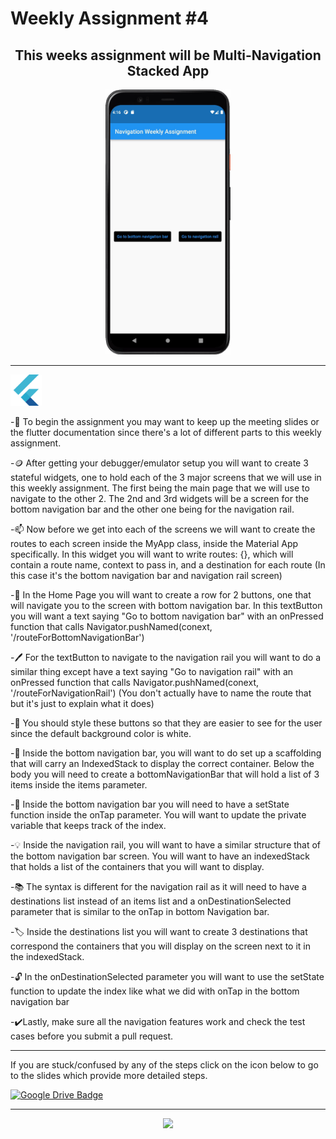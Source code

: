  # Weekly Assignment #4

<div id="header" align="center">
<h2>
  This weeks assignment will be Multi-Navigation Stacked App
</h2>
</div>

  
 <div align="center">
<img src = "https://github.com/SiGMobileUIUC/WeeklyAssignments/blob/main/pictures/weekly_assignment_4.gif?raw=true" width= "200"/>
</div>

<div align="left">

---

<div>
<img src = "https://raw.githubusercontent.com/devicons/devicon/master/icons/flutter/flutter-original.svg" width = "50px">
</div>
 
-:scroll: To begin the assignment you may want to keep up the meeting slides or the flutter documentation since there's a lot of different parts to this weekly assignment.

-:coin: After getting your debugger/emulator setup you will want to create 3 stateful widgets, one to hold each of the 3 major screens that we will use in this weekly assignment. The first being the main page that we will use to navigate to the other 2. The 2nd and 3rd widgets will be a screen for the bottom navigation bar and the other one being for the navigation rail.
 
-:mailbox: Now before we get into each of the screens we will want to create the routes to each screen inside the MyApp class, inside the Material App specifically. In this widget you will want to write routes: {}, which will contain a route name, context to pass in, and a destination for each route (In this case it's the bottom navigation bar and navigation rail screen)

-:e-mail: In the Home Page you will want to create a row for 2 buttons, one that will navigate you to the screen with bottom navigation bar. In this textButton you will want a text saying "Go to bottom navigation bar" with an onPressed function that calls Navigator.pushNamed(conext, '/routeForBottomNavigationBar')

-:pen: For the textButton to navigate to the navigation rail you will want to do a similar thing except have a text saying "Go to navigation rail" with an onPressed function that calls Navigator.pushNamed(conext, '/routeForNavigationRail') (You don't actually have to name the route that but it's just to explain what it does)
 
-:rocket: You should style these buttons so that they are easier to see for the user since the default background color is white.
 
-:mage: Inside the bottom navigation bar, you will want to do set up a scaffolding that will carry an IndexedStack to display the correct container. Below the body you will need to create a bottomNavigationBar that will hold a list of 3 items inside the items parameter.
 
-:battery: Inside the bottom navigation bar you will need to have a setState function inside the onTap parameter. You will want to update the private variable that keeps track of the index. 

-:bulb: Inside the navigation rail, you will want to have a similar structure that of the bottom navigation bar screen. You will want to have an indexedStack that holds a list of the containers that you will want to display.
 
-:books: The syntax is different for the navigation rail as it will need to have a destinations list instead of an items list and a onDestinationSelected parameter that is similar to the onTap in bottom Navigation bar.
 
-:label: Inside the destinations list you will want to create 3 destinations that correspond the containers that you will display on the screen next to it in the indexedStack.
 
-:unlock: In the onDestinationSelected parameter you will want to use the setState function to update the index like what we did with onTap in the bottom navigation bar
 
-✔️Lastly, make sure all the navigation features work and check the test cases before you submit a pull request.

---


If you are stuck/confused by any of the steps click on the icon below to go to the slides which provide more detailed steps.

<a href="https://docs.google.com/presentation/d/1RpNfCpFAyltxYZmiZK_oPg7K6-4klazv8xU_ZNhX_Sk/edit?usp=sharing">
    <img src="https://img.shields.io/badge/Slides-yellow?style=for-the-badge&logo=google drive&logoColor=white" alt="Google Drive Badge"/>
    
</div>

---

<div align="center">
 <img src="https://media.giphy.com/media/13HgwGsXF0aiGY/giphy.gif" width="200"/>
</div>


